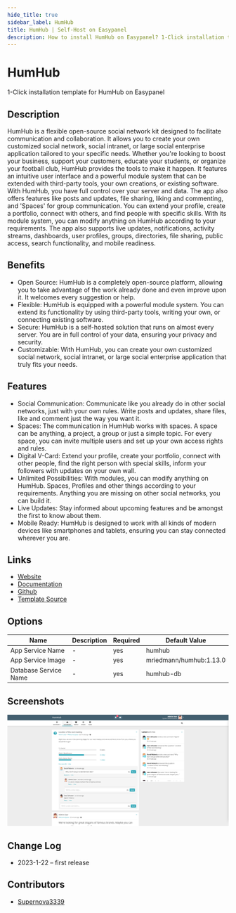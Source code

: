 ```yaml
---
hide_title: true
sidebar_label: HumHub
title: HumHub | Self-Host on Easypanel
description: How to install HumHub on Easypanel? 1-Click installation template for HumHub on Easypanel
---
```


<!-- generated -->

# HumHub

1-Click installation template for HumHub on Easypanel

## Description

HumHub is a flexible open-source social network kit designed to facilitate communication and collaboration. It allows you to create your own customized social network, social intranet, or large social enterprise application tailored to your specific needs. Whether you&#39;re looking to boost your business, support your customers, educate your students, or organize your football club, HumHub provides the tools to make it happen. It features an intuitive user interface and a powerful module system that can be extended with third-party tools, your own creations, or existing software. With HumHub, you have full control over your server and data. The app also offers features like posts and updates, file sharing, liking and commenting, and &#39;Spaces&#39; for group communication. You can extend your profile, create a portfolio, connect with others, and find people with specific skills. With its module system, you can modify anything on HumHub according to your requirements. The app also supports live updates, notifications, activity streams, dashboards, user profiles, groups, directories, file sharing, public access, search functionality, and mobile readiness.

## Benefits

- Open Source: HumHub is a completely open-source platform, allowing you to take advantage of the work already done and even improve upon it. It welcomes every suggestion or help.
- Flexible: HumHub is equipped with a powerful module system. You can extend its functionality by using third-party tools, writing your own, or connecting existing software.
- Secure: HumHub is a self-hosted solution that runs on almost every server. You are in full control of your data, ensuring your privacy and security.
- Customizable: With HumHub, you can create your own customized social network, social intranet, or large social enterprise application that truly fits your needs.

## Features

- Social Communication: Communicate like you already do in other social networks, just with your own rules. Write posts and updates, share files, like and comment just the way you want it.
- Spaces: The communication in HumHub works with spaces. A space can be anything, a project, a group or just a simple topic. For every space, you can invite multiple users and set up your own access rights and rules.
- Digital V-Card: Extend your profile, create your portfolio, connect with other people, find the right person with special skills, inform your followers with updates on your own wall.
- Unlimited Possibilities: With modules, you can modify anything on HumHub. Spaces, Profiles and other things according to your requirements. Anything you are missing on other social networks, you can build it.
- Live Updates: Stay informed about upcoming features and be amongst the first to know about them.
- Mobile Ready: HumHub is designed to work with all kinds of modern devices like smartphones and tablets, ensuring you can stay connected wherever you are.

## Links

- [Website](https://www.humhub.com)
- [Documentation](http://docs.humhub.org/)
- [Github](https://github.com/humhub/humhub/)
- [Template Source](https://github.com/easypanel-io/templates/tree/main/templates/humhub)

## Options

Name | Description | Required | Default Value
-|-|-|-
App Service Name | - | yes | humhub
App Service Image | - | yes | mriedmann/humhub:1.13.0
Database Service Name | - | yes | humhub-db

## Screenshots

![HumHub Screenshot](./assets/screenshot.png)

## Change Log

- 2023-1-22 – first release

## Contributors

- [Supernova3339](https://github.com/Supernova3339)
